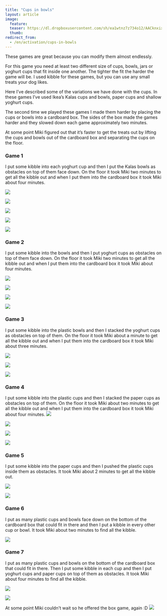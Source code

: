 ```yaml
---
title: "Cups in bowls"
layout: article
image:
  feature:
  teaser: https://dl.dropboxusercontent.com/sh/ea1wtnz7z734o12/AACknxixOrVftjWX7iFXmog5a/aktivointi/kupit-kulhoissa/DSC43090-245px.jpg
  thumb:
redirect_from:
  - /en/activation/cups-in-bowls
---
```


These games are great because you can modify them almost endlessly.

For this game you need at least two different size of cups, bowls, jars or yoghurt cups that fit inside one another. The tighter the fit the harder the game will be. I used kibble for these games, but you can use any small treats your dog likes.

Here I’ve described some of the variations we have done with the cups. In these games I’ve used Ikea’s Kalas cups and bowls, paper cups and shallow yoghurt cups.

The second time we played these games I made them harder by placing the cups or bowls into a cardboard box. The sides of the box made the games harder and they slowed down each game approximately two minutes.

At some point Miki figured out that it’s faster to get the treats out by lifting the cups and bowls out of the cardboard box and separating the cups on the floor.

### Game 1

I put some kibble into each yoghurt cup and then I put the Kalas bowls as obstacles on top of them face down. On the floor it took Miki two minutes to get all the kibble out and when I put them into the cardboard box it took Miki about four minutes.

[![](https://dl.dropboxusercontent.com/sh/ea1wtnz7z734o12/AAD9y9Rx-UWzrxRa1P2KyBwDa/aktivointi/kupit-kulhoissa/DSC43157-800px.jpg)](https://dl.dropboxusercontent.com/sh/ea1wtnz7z734o12/AABF5cpoyBPAFOPNEWSK-Dg2a/aktivointi/kupit-kulhoissa/DSC43157.jpg)

[![](https://dl.dropboxusercontent.com/sh/ea1wtnz7z734o12/AACpsYj7Hm0Mrok3RHCdpnsEa/aktivointi/kupit-kulhoissa/DSC43161-800px.jpg)](https://dl.dropboxusercontent.com/sh/ea1wtnz7z734o12/AACATHPHYJbuaWOyYCkSUOJMa/aktivointi/kupit-kulhoissa/DSC43161.jpg)

[![](https://dl.dropboxusercontent.com/sh/ea1wtnz7z734o12/AADJRhwgJAnpRj8_yC0pKYRla/aktivointi/kupit-kulhoissa/DSC43206-800px.jpg)](https://dl.dropboxusercontent.com/sh/ea1wtnz7z734o12/AACXI-DRX6EoNbzLiRuOZIQta/aktivointi/kupit-kulhoissa/DSC43206.jpg)

[![](https://dl.dropboxusercontent.com/sh/ea1wtnz7z734o12/AADgZqCcEpve1090XPg8_Pjca/aktivointi/kupit-kulhoissa/DSC43208-800px.jpg)](https://dl.dropboxusercontent.com/sh/ea1wtnz7z734o12/AAC-QUB4gqm-A67eOt13aELwa/aktivointi/kupit-kulhoissa/DSC43208.jpg)

[![](https://dl.dropboxusercontent.com/sh/ea1wtnz7z734o12/AAB_FqlghLOoAGv2_X9nvsxza/aktivointi/kupit-kulhoissa/DSC43469-800px.jpg)](https://dl.dropboxusercontent.com/sh/ea1wtnz7z734o12/AACdPESvlRVktJj4dx6pNoMLa/aktivointi/kupit-kulhoissa/DSC43469.jpg)

### Game 2

I put some kibble into the bowls and then I put yoghurt cups as obstacles on top of them face down. On the floor it took Miki two minutes to get all the kibble out and when I put them into the cardboard box it took Miki about four minutes.

[![](https://dl.dropboxusercontent.com/sh/ea1wtnz7z734o12/AAAIcHdmRNP992p8QlkB9EqSa/aktivointi/kupit-kulhoissa/DSC43086-800px.jpg)](https://dl.dropboxusercontent.com/sh/ea1wtnz7z734o12/AAAoWBotWnzlLz9Dy4GGe60Ca/aktivointi/kupit-kulhoissa/DSC43086.jpg)

[![](https://dl.dropboxusercontent.com/sh/ea1wtnz7z734o12/AAAY-MYzl_mndCTkVkU0VGl3a/aktivointi/kupit-kulhoissa/DSC43090-800px.jpg)](https://dl.dropboxusercontent.com/sh/ea1wtnz7z734o12/AACVufKAID1kdFAORmYV2j_5a/aktivointi/kupit-kulhoissa/DSC43090.jpg)

[![](https://dl.dropboxusercontent.com/sh/ea1wtnz7z734o12/AABS0901pVlm0_bfFxKFt1Qba/aktivointi/kupit-kulhoissa/DSC43133-800px.jpg)](https://dl.dropboxusercontent.com/sh/ea1wtnz7z734o12/AAAILY9KsZoMcqkkHiTovyFEa/aktivointi/kupit-kulhoissa/DSC43133.jpg)

[![](https://dl.dropboxusercontent.com/sh/ea1wtnz7z734o12/AAByCyLmiZjCtS12Fm0-uKk4a/aktivointi/kupit-kulhoissa/DSC43729-800px.jpg)](https://dl.dropboxusercontent.com/sh/ea1wtnz7z734o12/AAAOUNQWpKIRuW6HyyNvL1jla/aktivointi/kupit-kulhoissa/DSC43729.jpg)

### Game 3

I put some kibble into the plastic bowls and then I stacked the yoghurt cups as obstacles on top of them. On the floor it took Miki about a minute to get all the kibble out and when I put them into the cardboard box it took Miki about three minutes.

[![](https://dl.dropboxusercontent.com/sh/ea1wtnz7z734o12/AADl47h2y6JrUYSE4AOyX1Lta/aktivointi/kupit-kulhoissa/DSC43584-800px.jpg)](https://dl.dropboxusercontent.com/sh/ea1wtnz7z734o12/AABZjbJ9WfMnttxdGZoLVfi2a/aktivointi/kupit-kulhoissa/DSC43584.jpg)

[![](https://dl.dropboxusercontent.com/sh/ea1wtnz7z734o12/AABA5L4PlovgT3LyoLSX9X2Ia/aktivointi/kupit-kulhoissa/DSC43592-800px.jpg)](https://dl.dropboxusercontent.com/sh/ea1wtnz7z734o12/AACYeVe3pn26aWk1HhjmjpBSa/aktivointi/kupit-kulhoissa/DSC43592.jpg)

[![](https://dl.dropboxusercontent.com/sh/ea1wtnz7z734o12/AAB5hAEbguQHOnjpn_LUpXvja/aktivointi/kupit-kulhoissa/DSC44306-800px.jpg)](https://dl.dropboxusercontent.com/sh/ea1wtnz7z734o12/AACXZEte_3BYnMfg3AP0rte4a/aktivointi/kupit-kulhoissa/DSC44306.jpg)

### Game 4

I put some kibble into the plastic cups and then I stacked the paper cups as obstacles on top of them. On the floor it took Miki about two minutes to get all the kibble out and when I put them into the cardboard box it took Miki about four minutes.
[![](https://dl.dropboxusercontent.com/sh/ea1wtnz7z734o12/AAD-dXmEpymIur58zqcPTXiLa/aktivointi/kupit-kulhoissa/DSC44000-800px.jpg)](https://dl.dropboxusercontent.com/sh/ea1wtnz7z734o12/AAA-JtUUTkzzskw4EOYHgJBxa/aktivointi/kupit-kulhoissa/DSC44000.jpg)

[![](https://dl.dropboxusercontent.com/sh/ea1wtnz7z734o12/AAA38infQ95IdYSde1560Ifua/aktivointi/kupit-kulhoissa/DSC44092-800px.jpg)](https://dl.dropboxusercontent.com/sh/ea1wtnz7z734o12/AAAeGwEH8yz1FwVhahyBqTT8a/aktivointi/kupit-kulhoissa/DSC44092.jpg)

[![](https://dl.dropboxusercontent.com/sh/ea1wtnz7z734o12/AAAqsrzDf3UdRHFldNWPi0zsa/aktivointi/kupit-kulhoissa/DSC44099-800px.jpg)](https://dl.dropboxusercontent.com/sh/ea1wtnz7z734o12/AABQWfLUoIkoc0TQtKt7L6Rna/aktivointi/kupit-kulhoissa/DSC44099.jpg)

[![](https://dl.dropboxusercontent.com/sh/ea1wtnz7z734o12/AAB00dOAg63dqewRAcTOddQ-a/aktivointi/kupit-kulhoissa/DSC44121-800px.jpg)](https://dl.dropboxusercontent.com/sh/ea1wtnz7z734o12/AACNFNP56Si-MvhxZ9cCGyG0a/aktivointi/kupit-kulhoissa/DSC44121.jpg)

### Game 5

I put some kibble into the paper cups and then I pushed the plastic cups inside them as obstacles. It took Miki about 2 minutes to get all the kibble out.

[![](https://dl.dropboxusercontent.com/sh/ea1wtnz7z734o12/AACH5167RbE52VaXar_Fh_7aa/aktivointi/kupit-kulhoissa/DSC48549-800px.jpg)](https://dl.dropboxusercontent.com/sh/ea1wtnz7z734o12/AADwj0doV7r9eH3sViGjcIy_a/aktivointi/kupit-kulhoissa/DSC48549.jpg)

[![](https://dl.dropboxusercontent.com/sh/ea1wtnz7z734o12/AACHEaWg-15VaCXkYgQIvM4va/aktivointi/kupit-kulhoissa/DSC48561-800px.jpg)](https://dl.dropboxusercontent.com/sh/ea1wtnz7z734o12/AAAboFRH9fgC94sIQU1wzVSHa/aktivointi/kupit-kulhoissa/DSC48561.jpg)

### Game 6

I put as many plastic cups and bowls face down on the bottom of the cardboard box that could fit in there and then I put a kibble in every other cup or bowl. It took Miki about two minutes to find all the kibble.

[![](https://dl.dropboxusercontent.com/sh/ea1wtnz7z734o12/AADK3mypju-NvwZ2XWQEf9HEa/aktivointi/kupit-kulhoissa/DSC43821-800px.jpg)](https://dl.dropboxusercontent.com/sh/ea1wtnz7z734o12/AAA4NgY6QIMCk6FBeeFEENrJa/aktivointi/kupit-kulhoissa/DSC43821.jpg)

### Game 7

I put as many plastic cups and bowls on the bottom of the cardboard box that could fit in there. Then I put some kibble in each cup and then I put yoghurt cups and paper cups on top of them as obstacles. It took Miki about four minutes to find all the kibble.

[![](https://dl.dropboxusercontent.com/sh/ea1wtnz7z734o12/AACM3d_24q7opOAMlL1Md3dCa/aktivointi/kupit-kulhoissa/DSC44149-800px.jpg)](https://dl.dropboxusercontent.com/sh/ea1wtnz7z734o12/AAB7dIFEx_ql0u7JDhlyLftqa/aktivointi/kupit-kulhoissa/DSC44149.jpg)

[![](https://dl.dropboxusercontent.com/sh/ea1wtnz7z734o12/AADGLweFn3wnSUam1G5-JbYEa/aktivointi/kupit-kulhoissa/DSC44171-800px.jpg)](https://dl.dropboxusercontent.com/sh/ea1wtnz7z734o12/AADyP_CfoaXJmMSD6gFUAev6a/aktivointi/kupit-kulhoissa/DSC44171.jpg)

At some point Miki couldn't wait so he offered the box game, again :D
[![](https://dl.dropboxusercontent.com/sh/ea1wtnz7z734o12/AABzAwihXjrW0nYFBZjHC5WMa/aktivointi/kupit-kulhoissa/DSC44292-800px.jpg)](https://dl.dropboxusercontent.com/sh/ea1wtnz7z734o12/AAAiYAeuHAxvxSN0jFUUgrX-a/aktivointi/kupit-kulhoissa/DSC44292.jpg)
